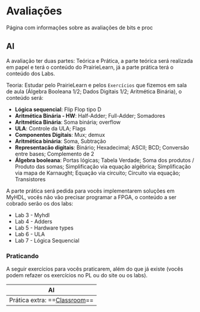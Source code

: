 # Avaliações

Página com informações sobre as avaliações de bits e proc


## AI

A avaliação ter duas partes: Teórica e Prática, a parte teórica será realizada em papel e terá o conteúdo do PrairieLearn, já a parte prática terá o conteúdo dos Labs.  

Teoria: Estudar pelo PrairieLearn e pelos `Exercícios` que fizemos em sala de aula (Álgebra Booleana 1/2; Dados Digitais 1/2; Aritmética Binária), o conteúdo será:

- **Lógica sequencial**: Flip Flop tipo D
- **Aritmética Binária - HW**: Half-Adder; Full-Adder; Somadores
- **Aritmética Binária**: Soma binária; overflow
- **ULA**: Controle da ULA; Flags 
- **Componentes Digitais**: Mux; demux
- **Aritmética binária**: Soma, Subtração
- **Representacão digitais**: Binário; Hexadecimal; ASCII; BCD; Conversão entre bases; Complemento de 2
- **Álgebra booleana**: Portas lógicas;  Tabela Verdade; Soma dos produtos / Produto das somas; Simplificação via equação algébrica; Simplificação via mapa de Karnaught; Equação via circuito; Circuito via equação; Transistores

A parte prática será pedida para vocês implementarem soluções em MyHDL, vocês não vão precisar programar a FPGA, o conteúdo a ser cobrado serão os dos labs:

- Lab 3 - Myhdl
- Lab 4 - Adders
- Lab 5 - Hardware types
- Lab 6 - ULA
- Lab 7 - Lógica Sequencial

### Praticando 

A seguir exercícios para vocês praticarem, além do que já existe (vocês podem refazer os exercícios no PL ou do site ou os labs).

| AI                                                                      |
|-------------------------------------------------------------------------|
| Prática extra: ==[Classroom](https://classroom.github.com/a/dk1ErssU)== |
